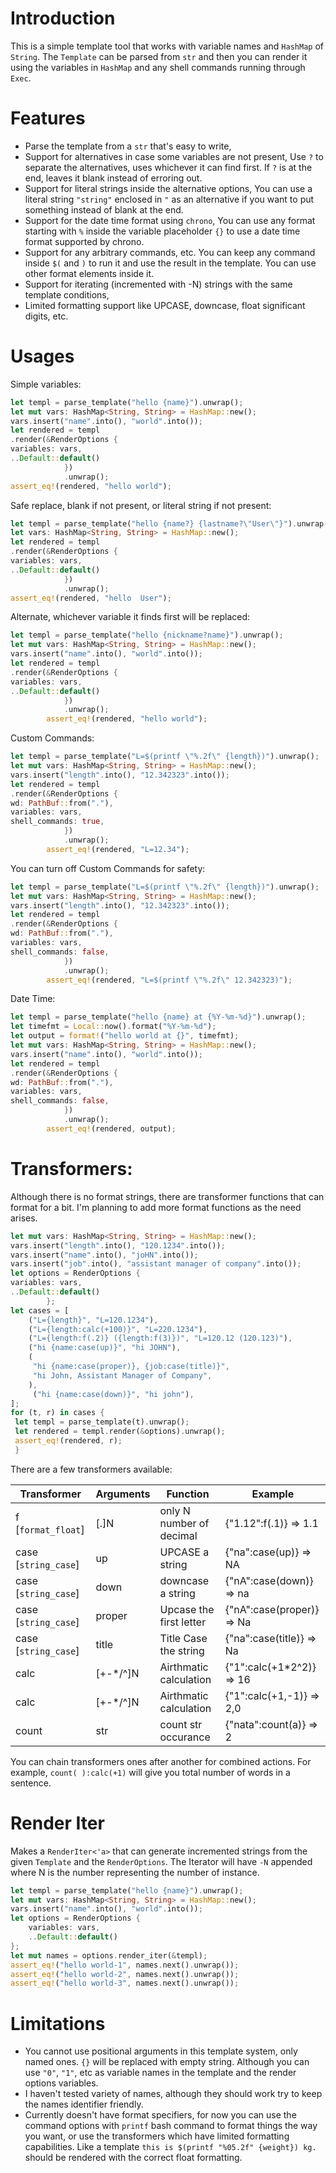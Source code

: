 # Introduction
This is a simple template tool that works with variable names and
`HashMap` of `String`. The `Template` can be parsed from `str`
and then you can render it using the variables in `HashMap` and any
shell commands running through `Exec`.
# Features
- Parse the template from a `str` that's easy to write,
- Support for alternatives in case some variables are not present,
  Use `?` to separate the alternatives, uses whichever it can find first. If `?` is at the end, leaves it blank instead of erroring out.
- Support for literal strings inside the alternative options,
  You can use a literal string `"string"` enclosed in `"` as an alternative if you want to put something instead of blank at the end.
- Support for the date time format using `chrono`,
  You can use any format starting with `%` inside the variable placeholder `{}` to use a date time format supported by chrono.
- Support for any arbitrary commands, etc.
You can keep any command inside `$(` and `)` to run it and use the result in the template. You can use other format elements inside it.
- Support for iterating (incremented with -N) strings with the same template conditions,
- Limited formatting support like UPCASE, downcase, float significant digits, etc.
# Usages
Simple variables:
```rust
let templ = parse_template("hello {name}").unwrap();
let mut vars: HashMap<String, String> = HashMap::new();
vars.insert("name".into(), "world".into());
let rendered = templ
.render(&RenderOptions {
variables: vars,
..Default::default()
            })
            .unwrap();
assert_eq!(rendered, "hello world");
```
Safe replace, blank if not present, or literal string if not present:
```rust
let templ = parse_template("hello {name?} {lastname?\"User\"}").unwrap();
let vars: HashMap<String, String> = HashMap::new();
let rendered = templ
.render(&RenderOptions {
variables: vars,
..Default::default()
            })
            .unwrap();
assert_eq!(rendered, "hello  User");
```
Alternate, whichever variable it finds first will be replaced:
```rust
let templ = parse_template("hello {nickname?name}").unwrap();
let mut vars: HashMap<String, String> = HashMap::new();
vars.insert("name".into(), "world".into());
let rendered = templ
.render(&RenderOptions {
variables: vars,
..Default::default()
            })
            .unwrap();
        assert_eq!(rendered, "hello world");
```
Custom Commands:
```rust
let templ = parse_template("L=$(printf \"%.2f\" {length})").unwrap();
let mut vars: HashMap<String, String> = HashMap::new();
vars.insert("length".into(), "12.342323".into());
let rendered = templ
.render(&RenderOptions {
wd: PathBuf::from("."),
variables: vars,
shell_commands: true,
            })
            .unwrap();
        assert_eq!(rendered, "L=12.34");
```
You can turn off Custom Commands for safety:
```rust
let templ = parse_template("L=$(printf \"%.2f\" {length})").unwrap();
let mut vars: HashMap<String, String> = HashMap::new();
vars.insert("length".into(), "12.342323".into());
let rendered = templ
.render(&RenderOptions {
wd: PathBuf::from("."),
variables: vars,
shell_commands: false,
            })
            .unwrap();
        assert_eq!(rendered, "L=$(printf \"%.2f\" 12.342323)");
```
Date Time:
```rust
let templ = parse_template("hello {name} at {%Y-%m-%d}").unwrap();
let timefmt = Local::now().format("%Y-%m-%d");
let output = format!("hello world at {}", timefmt);
let mut vars: HashMap<String, String> = HashMap::new();
vars.insert("name".into(), "world".into());
let rendered = templ
.render(&RenderOptions {
wd: PathBuf::from("."),
variables: vars,
shell_commands: false,
            })
            .unwrap();
        assert_eq!(rendered, output);
```
# Transformers:
Although there is no format strings, there are transformer functions that can format for a bit. I'm planning to add more format functions as the need arises.
```rust
let mut vars: HashMap<String, String> = HashMap::new();
vars.insert("length".into(), "120.1234".into());
vars.insert("name".into(), "joHN".into());
vars.insert("job".into(), "assistant manager of company".into());
let options = RenderOptions {
variables: vars,
..Default::default()
        };
let cases = [
    ("L={length}", "L=120.1234"),
    ("L={length:calc(+100)}", "L=220.1234"),
    ("L={length:f(.2)} ({length:f(3)})", "L=120.12 (120.123)"),
    ("hi {name:case(up)}", "hi JOHN"),
    (
     "hi {name:case(proper)}, {job:case(title)}",
     "hi John, Assistant Manager of Company",
    ),
     ("hi {name:case(down)}", "hi john"),
];
for (t, r) in cases {
 let templ = parse_template(t).unwrap();
 let rendered = templ.render(&options).unwrap();
 assert_eq!(rendered, r);
 }
```

There are a few transformers available:

| Transformer          | Arguments | Function                 | Example                  |
|----------------------|-----------|--------------------------|--------------------------|
| f [`format_float`]   | [.]N      | only N number of decimal | {"1.12":f(.1)} ⇒ 1.1     |
| case [`string_case`] | up        | UPCASE a string          | {"na":case(up)} ⇒ NA     |
| case [`string_case`] | down      | downcase a string        | {"nA":case(down)} ⇒ na   |
| case [`string_case`] | proper    | Upcase the first letter  | {"nA":case(proper)} ⇒ Na |
| case [`string_case`] | title     | Title Case the string    | {"na":case(title)} ⇒ Na  |
| calc                 | [+-*/^]N  | Airthmatic calculation   | {"1":calc(+1*2^2)} ⇒ 16  |
| calc                 | [+-*/^]N  | Airthmatic calculation   | {"1":calc(+1,-1)} ⇒ 2,0  |
| count                | str       | count str occurance      | {"nata":count(a)} ⇒ 2    |

You can chain transformers ones after another for combined actions. For example, `count( ):calc(+1)` will give you total number of words in a sentence. 

# Render Iter
Makes a `RenderIter<'a>` that can generate incremented strings from the given `Template` and the `RenderOptions`. The Iterator will have `-N` appended where N is the number representing the number of instance.

```rust
let templ = parse_template("hello {name}").unwrap();
let mut vars: HashMap<String, String> = HashMap::new();
vars.insert("name".into(), "world".into());
let options = RenderOptions {
    variables: vars,
    ..Default::default()
};
let mut names = options.render_iter(&templ);
assert_eq!("hello world-1", names.next().unwrap());
assert_eq!("hello world-2", names.next().unwrap());
assert_eq!("hello world-3", names.next().unwrap());
```

# Limitations
- You cannot use positional arguments in this template system, only named ones. `{}` will be replaced with empty string. Although you can use `"0"`, `"1"`, etc as variable names in the template and the render options variables.
- I haven't tested variety of names, although they should work try to keep the names identifier friendly.
- Currently doesn't have format specifiers, for now you can use the command options with `printf` bash command to format things the way you want, or use the transformers which have limited formatting capabilities.
Like a template `this is $(printf "%05.2f" {weight}) kg.` should be rendered with the correct float formatting.
